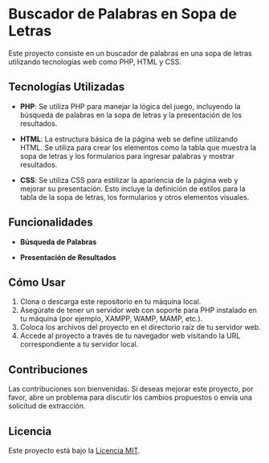 # Buscador de Palabras en Sopa de Letras

Este proyecto consiste en un buscador de palabras en una sopa de letras utilizando tecnologías web como PHP, HTML y CSS.

## Tecnologías Utilizadas

- **PHP**: Se utiliza PHP para manejar la lógica del juego, incluyendo la búsqueda de palabras en la sopa de letras y la presentación de los resultados.

- **HTML**: La estructura básica de la página web se define utilizando HTML. Se utiliza para crear los elementos como la tabla que muestra la sopa de letras y los formularios para ingresar palabras y mostrar resultados.

- **CSS**: Se utiliza CSS para estilizar la apariencia de la página web y mejorar su presentación. Esto incluye la definición de estilos para la tabla de la sopa de letras, los formularios y otros elementos visuales.

## Funcionalidades

- **Búsqueda de Palabras**

- **Presentación de Resultados**

## Cómo Usar

1. Clona o descarga este repositorio en tu máquina local.
2. Asegúrate de tener un servidor web con soporte para PHP instalado en tu máquina (por ejemplo, XAMPP, WAMP, MAMP, etc.).
3. Coloca los archivos del proyecto en el directorio raíz de tu servidor web.
4. Accede al proyecto a través de tu navegador web visitando la URL correspondiente a tu servidor local.

## Contribuciones

Las contribuciones son bienvenidas. Si deseas mejorar este proyecto, por favor, abre un problema para discutir los cambios propuestos o envía una solicitud de extracción.

## Licencia

Este proyecto está bajo la [Licencia MIT](LICENSE).